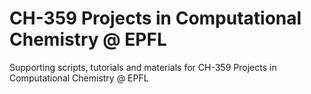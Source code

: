 # CH-359 Projects in Computational Chemistry @ EPFL

Supporting scripts, tutorials and materials for CH-359 Projects in Computational Chemistry @ EPFL
